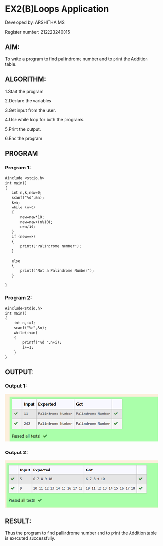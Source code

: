 # EX2(B)Loops Application
Developed by: ARSHITHA MS

Register number: 212223240015
 ## AIM:
 To write a program to find pallindrome number and to print the Addition table.

 ## ALGORITHM:
 1.Start the program

 2.Declare the variables

 3.Get input from the user.

 4.Use while loop for both the programs.
 
 5.Print the output.

 6.End the program

 
 ## PROGRAM
 ### Program 1:
 ```
#include <stdio.h>
int main()
{
    int n,k,new=0;
    scanf("%d",&n);
    k=n;
    while (n>0)
    {
        new=new*10;
        new=new+(n%10);
        n=n/10;
    }
    if (new==k)
    {
        printf("Palindrome Number");
    }
    
    else
    {
        printf("Not a Palindrome Number");
    }
    
}
```
### Program 2:
```
#include<stdio.h>
int main()
{
    int n,i=1;
    scanf("%d",&n);
    while(i<=n)
    {
        printf("%d ",n+i);
        i+=1;
    }
}
```

## OUTPUT:
### Output 1:
![alt text](image-1.png)


### Output 2:
![alt text](image.png)

## RESULT:
Thus the program to find pallindrome number and to print the Addition table is executed successfully.